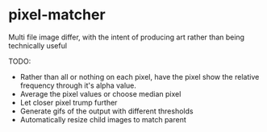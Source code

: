 # pixel-matcher
Multi file image differ, with the intent of producing art rather than being technically useful

TODO:  
 * Rather than all or nothing on each pixel, have the pixel show the relative frequency through it's alpha value.  
 * Average the pixel values or choose median pixel  
 * Let closer pixel trump further  
 * Generate gifs of the output with different thresholds
 * Automatically resize child images to match parent